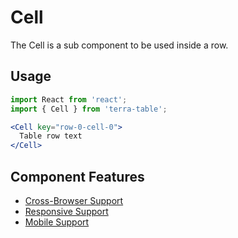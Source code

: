 # Cell

The Cell is a sub component to be used inside a row.

## Usage

```jsx
import React from 'react';
import { Cell } from 'terra-table';

<Cell key="row-0-cell-0">
  Table row text
</Cell>
```

## Component Features
* [Cross-Browser Support](https://github.com/cerner/terra-ui/blob/master/src/terra-dev-site/contributing/ComponentStandards.e.contributing.md#cross-browser-support)
* [Responsive Support](https://github.com/cerner/terra-ui/blob/master/src/terra-dev-site/contributing/ComponentStandards.e.contributing.md#responsive-support)
* [Mobile Support](https://github.com/cerner/terra-ui/blob/master/src/terra-dev-site/contributing/ComponentStandards.e.contributing.md#mobile-support)
